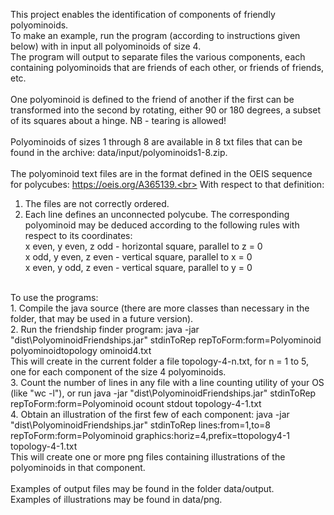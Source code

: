 This project enables the identification of components of friendly polyominoids.<br/>
To make an example, run the program (according to instructions given below) with in input all polyominoids of size 4.<br/>
The program will output to separate files the various components, each containing polyominoids that are friends of each other, or friends of friends, etc.<br/>
<br/>
One polyominoid is defined to the friend of another if the first can be transformed into the second by rotating, either 90 or 180 degrees, a subset of its squares about a hinge. NB - tearing is allowed!<br/>
<br/>
Polyominoids of sizes 1 through 8 are available in 8 txt files that can be found in the archive: data/input/polyominoids1-8.zip.<br/>
<br/>
The polyominoid text files are in the format defined in the OEIS sequence for polycubes: https://oeis.org/A365139.<br>
With respect to that definition:<br/>
1. The files are not correctly ordered.<br/>
2. Each line defines an unconnected polycube. The corresponding polyominoid may be deduced according to the following rules with respect to its coordinates:<br/>
x even, y even, z odd - horizontal square, parallel to z = 0<br/>
x odd, y even, z even - vertical square, parallel to x = 0<br/>
x even, y odd, z even - vertical square, parallel to y = 0<br/>
<br/>
To use the programs:<br/>
1. Compile the java source (there are more classes than necessary in the folder, that may be used in a future version). <br/>
2. Run the friendship finder program: java -jar "dist\PolyominoidFriendships.jar" stdinToRep repToForm:form=Polyominoid polyominoidtopology ominoid4.txt<br/> This will create in the current folder a file topology-4-n.txt, for n = 1 to 5, one for each component of the size 4 polyominoids.<br/>
3. Count the number of lines in any file with a line counting utility of your OS (like "wc -l"), or run java -jar "dist\PolyominoidFriendships.jar" stdinToRep  repToForm:form=Polyominoid ocount stdout topology-4-1.txt<br/>
4. Obtain an illustration of the first few of each component: java -jar "dist\PolyominoidFriendships.jar" stdinToRep lines:from=1,to=8 repToForm:form=Polyominoid graphics:horiz=4,prefix=ttopology4-1 topology-4-1.txt<br/>This will create one or more png files containing illustrations of the polyominoids in that component.<br/>
<br/>
Examples of output files may be found in the folder data/output.<br/>
Examples of illustrations may be found in data/png.<br/>

